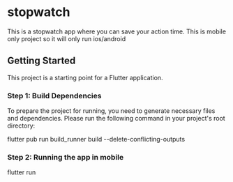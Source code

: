 # stopwatch

This is a stopwatch app where you can save your action time. This is mobile only project so it will only run ios/android

## Getting Started

This project is a starting point for a Flutter application.

### Step 1: Build Dependencies

To prepare the project for running, you need to generate necessary files and dependencies.
Please run the following command in your project's root directory:

flutter pub run build_runner build --delete-conflicting-outputs

### Step 2: Running the app in mobile
flutter run


